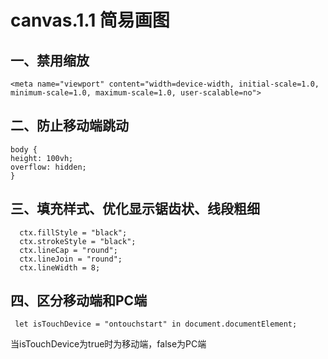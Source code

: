 # canvas.1.1 简易画图

## 一、禁用缩放
    
    <meta name="viewport" content="width=device-width, initial-scale=1.0, minimum-scale=1.0, maximum-scale=1.0, user-scalable=no">
  
  
## 二、防止移动端跳动
    body {
    height: 100vh;
    overflow: hidden;
    }
   
    
    
## 三、填充样式、优化显示锯齿状、线段粗细
      ctx.fillStyle = "black";
      ctx.strokeStyle = "black";
      ctx.lineCap = "round";
      ctx.lineJoin = "round";
      ctx.lineWidth = 8;
      
 ## 四、区分移动端和PC端
     let isTouchDevice = "ontouchstart" in document.documentElement;
 当isTouchDevice为true时为移动端，false为PC端
 
 
     
